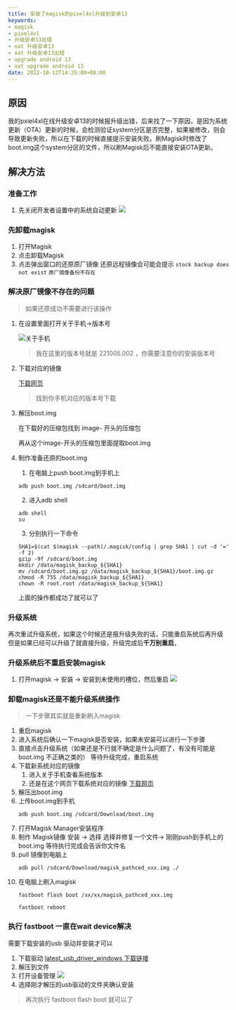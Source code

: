 ```yaml
---
title: 安装了magisk的pixel4xl升级到安卓13
keywords:
- magisk 
- pixel4xl
- 升级安卓13出错
- oat 升级安卓13
- oat 升级安卓13出错
- upgrade android 13
- oat upgrade android 13
date: 2022-10-12T14:25:00+08:00
---
```

## 原因
我的pxiel4xl在线升级安卓13的时候报升级出错，后来找了一下原因，是因为系统更新（OTA）更新的时候，会检测验证system分区是否完整，如果被修改，则会导致更新失败，所以在下载的时候直接提示安装失败。刷Magisk时修改了boot.img这个system分区的文件，所以刷Magisk后不能直接安装OTA更新。

## 解决方法
### 准备工作
1. 先关闭开发者设置中的系统自动更新
    ![](/images/pixel-4xl-devlper-settings-xxxxxxx.png)
### 先卸载magisk
1. 打开Magisk
2. 点击卸载Magisk
3. 点击弹出窗口的还原原厂镜像
    还原远程镜像会可能会提示 `stock backup does not exist` `原厂镜像备份不存在`
### 解决原厂镜像不存在的问题
> 如果还原成功不需要进行该操作    
1. 在设置里面打开关于手机->版本号

    ![关于手机](/images/pixel-4xl-about-device.jpg)
    > 我在这里的版本号就是 221005.002 ，你需要注意你的安装版本号
2. 下载对应的镜像

   [下载网页](https://developers.google.com/android/images#coral)
   > 找到你手机对应的版本号下载
3. 解压boot.img
    
    在下载好的压缩包找到 image- 开头的压缩包
    
    再从这个image-开头的压缩包里面提取boot.img
4. 制作准备还原的boot.img
    1. 在电脑上push boot.img到手机上
    ```shell
    adb push boot.img /sdcard/boot.img
    ```
    2. 进入adb shell
    ```shell
    adb shell
    su
    ```
    3. 分别执行一下命令
    ```shell
    SHA1=$(cat $(magisk --path)/.magisk/config | grep SHA1 | cut -d '=' -f 2)
    gzip -9f /sdcard/boot.img
    mkdir /data/magisk_backup_${SHA1}
    mv /sdcard/boot.img.gz /data/magisk_backup_${SHA1}/boot.img.gz
    chmod -R 755 /data/magisk_backup_${SHA1}
    chown -R root.root /data/magisk_backup_${SHA1}
    ```
    上面的操作都成功了就可以了
### 升级系统
再次重试升级系统，如果这个时候还是报升级失败的话，只能重启系统后再升级
但是如果已经可以升级了就直接升级，升级完成后**千万别重启**，
### 升级系统后不重启安装magisk
1. 打开magisk -> 安装 -> 安装到未使用的槽位，然后重启
![](/images/magisk-install-xxxx.jpg)

### 卸载magisk还是不能升级系统操作
> 一下步骤其实就是重新刷入magisk
1. 重启magisk
2. 进入系统后确认一下magisk是否安装，如果未安装可以进行一下步骤
3. 直接点击升级系统（如果还是不行就不确定是什么问题了，有没有可能是boot.img 不正确之类的）
    等待升级完成，重启系统
4. 下载新系统对应的镜像
   1. 进入关于手机查看系统版本
   2. 还是在这个网页下载系统对应的镜像
   [下载网页](https://developers.google.com/android/images#coral)
5. 解压出boot.img
6. 上传boot.img到手机
   ```shell
   adb push boot.img /sdcard/Download/boot.img
   ```
7. 打开Magisk Manager安装程序
8. 制作 Magisk镜像
    安装 -> 选择 选择并修复一个文件-> 刚刚push到手机上的boot.img
    等待执行完成会告诉你文件名
9. pull 镜像到电脑上
    ```shell
    adb pull /sdcard/Download/magisk_pathced_xxx.img ./
    ```
10. 在电脑上刷入magisk
    ```shell
    fastboot flash boot /xx/xx/magisk_pathced_xxx.img
    ```
    ```shell
    fastboot reboot
    ```
### 执行 fastboot 一直在wait device解决
需要下载安装的usb 驱动并安装才可以
1. 下载驱动
[latest_usb_driver_windows 下载链接](https://dl-ssl.google.com/android/repository/latest_usb_driver_windows.zip)
2. 解压到文件
3. 打开设备管理
![](/images/2022-10-13_11-00-27.png)
4. 选择刚才解压的usb驱动的文件夹确认安装
> 再次执行 fastboot flash boot 就可以了